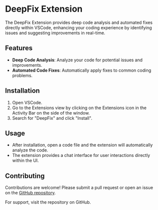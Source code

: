 # DeepFix Extension

The DeepFix Extension provides deep code analysis and automated fixes directly within VSCode, enhancing your coding experience by identifying issues and suggesting improvements in real-time.

## Features

- **Deep Code Analysis**: Analyze your code for potential issues and improvements.
- **Automated Code Fixes**: Automatically apply fixes to common coding problems.

## Installation

1. Open VSCode.
2. Go to the Extensions view by clicking on the Extensions icon in the Activity Bar on the side of the window.
3. Search for "DeepFix" and click "Install".

## Usage

- After installation, open a code file and the extension will automatically analyze the code.
- The extension provides a chat interface for user interactions directly within the UI.

## Contributing

Contributions are welcome! Please submit a pull request or open an issue on the [GitHub repository](https://github.com/your-repo-link).

For support, visit the repository on GitHub.
